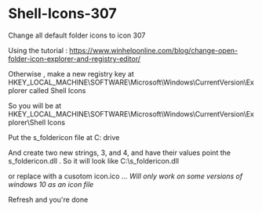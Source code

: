 # Shell-Icons-307
Change all default folder icons to icon 307


Using the tutorial :
https://www.winhelponline.com/blog/change-open-folder-icon-explorer-and-registry-editor/



Otherwise , make a new registry key at HKEY_LOCAL_MACHINE\SOFTWARE\Microsoft\Windows\CurrentVersion\Explorer called Shell Icons


So you will be at HKEY_LOCAL_MACHINE\SOFTWARE\Microsoft\Windows\CurrentVersion\Explorer\Shell Icons

Put the s_foldericon file at C: drive

And create two new strings, 3, and 4, and have their values point the s_foldericon.dll . So it will look like C:\s_foldericon.dll

or replace with a cusotom icon.ico ... *Will only work on some versions of windows 10 as an icon file*



Refresh and you're done

